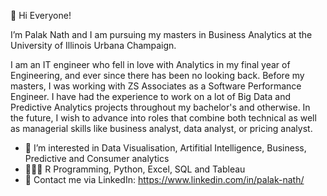 👋 Hi Everyone!

I’m Palak Nath and I am pursuing my masters in Business Analytics at the University of Illinois Urbana Champaign.

I am an IT engineer who fell in love with Analytics in my final year of Engineering, and ever since there has been no looking back. Before my masters, I was working with ZS Associates as a Software Performance Engineer. I have had the experience to work on a lot of Big Data and Predictive Analytics projects throughout my bachelor's and otherwise. In the future, I wish to advance into roles that combine both technical as well as managerial skills like business analyst, data analyst, or pricing analyst.

- 👀 I’m interested in Data Visualisation, Artifitial Intelligence, Business, Predictive and Consumer analytics
- 👩🏻‍💻 R Programming, Python, Excel, SQL and Tableau
- 📩 Contact me via LinkedIn: https://www.linkedin.com/in/palak-nath/
